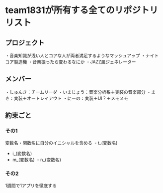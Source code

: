 # team1831が所有する全てのリポジトリリスト

## プロジェクト
・音楽知識が浅い人とコアな人が両者満足するようなマッシュアップ
・ナイトコア製造機
・音楽振ったら変わるなにか
・JAZZ風ジェネレーター

## メンバー
・しゅんき：チームリーダ
・いまじょう：音楽分析系＋実装の音楽部分
・まき：実装＋オートレイアウト
・にーの：実装＋UI？＋メモメモ

## 約束ごと
### その1
変数名・関数名に自分のイニシャルを含める
  - t_(変数名)
  - i_(変数名)
  - m_(変数名)
  - n_(変数名)
  
### その2
1週間で1アプリを徹底する
